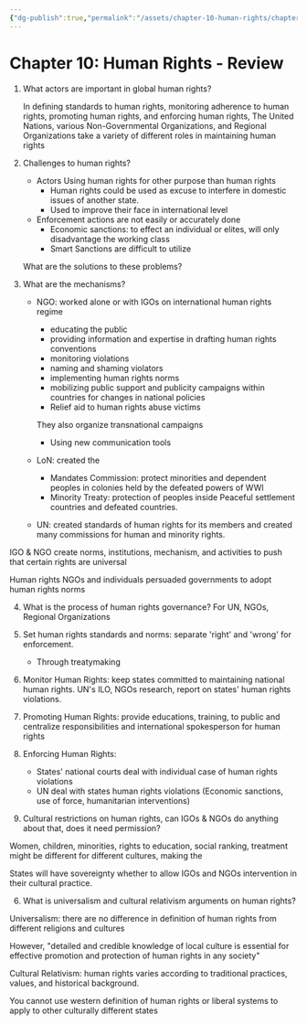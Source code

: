 ```yaml
---
{"dg-publish":true,"permalink":"/assets/chapter-10-human-rights/chapter-10-human-rights-review/"}
---
```


# Chapter 10: Human Rights - Review

1. What actors are important in global human rights?
    
    In defining standards to human rights, monitoring adherence to human rights, promoting human rights, and enforcing human rights, The United Nations, various Non-Governmental Organizations, and Regional Organizations take a variety of different roles in maintaining human rights
    
2. Challenges to human rights?
    - Actors Using human rights for other purpose than human rights
        - Human rights could be used as excuse to interfere in domestic issues of another state.
        - Used to improve their face in international level
    - Enforcement actions are not easily or accurately done
        - Economic sanctions: to effect an individual or elites, will only disadvantage the working class
        - Smart Sanctions are difficult to utilize
    
    What are the solutions to these problems? 
    
3. What are the mechanisms?
    - NGO: worked alone or with IGOs on international human rights regime
        - educating the public
        - providing information and expertise in drafting human rights conventions
        - monitoring violations
        - naming and shaming violators
        - implementing human rights norms
        - mobilizing public support and publicity campaigns within countries for changes in national policies
        - Relief aid to human rights abuse victims
        
        They also organize transnational campaigns 
        
        - Using new communication tools
    - LoN: created the
        - Mandates Commission: protect minorities and dependent peoples in colonies held by the defeated powers of WWI
        - Minority Treaty: protection of peoples inside Peaceful settlement countries and defeated countries.
    - UN: created standards of human rights for its members and created many commissions for human and minority rights.

IGO & NGO create norms, institutions, mechanism, and activities to push that certain rights are universal

Human rights NGOs and individuals persuaded governments to adopt human rights norms

4. What is the process of human rights governance? For UN, NGOs, Regional Organizations

1. Set human rights standards and norms: separate 'right' and 'wrong' for enforcement. 
    - Through treatymaking
2. Monitor Human Rights: keep states committed to maintaining national human rights. UN's ILO, NGOs research, report on states' human rights violations.
3. Promoting Human Rights: provide educations, training, to public and centralize responsibilities and international spokesperson for human rights
4. Enforcing Human Rights: 
    - States' national courts deal with individual case of human rights violations
    - UN deal with states human rights violations (Economic sanctions, use of force, humanitarian interventions)

5. Cultural restrictions on human rights, can IGOs & NGOs do anything about that, does it need permission?

Women, children, minorities, rights to education, social ranking, treatment might be different for different cultures, making the 

States will have sovereignty whether to allow IGOs and NGOs intervention in their cultural practice.

6. What is universalism and cultural relativism arguments on human rights?

Universalism: there are no difference in definition of human rights from different religions and cultures

However, "detailed and credible knowledge of local culture is essential for effective promotion and protection of human rights in any society"

Cultural Relativism: human rights varies according to traditional practices, values, and historical background.

You cannot use western definition of human rights or liberal systems to apply to other culturally different states